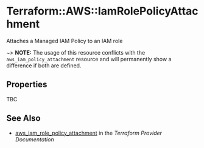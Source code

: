 # Terraform::AWS::IamRolePolicyAttachment

Attaches a Managed IAM Policy to an IAM role

~> **NOTE:** The usage of this resource conflicts with the `aws_iam_policy_attachment` resource and will permanently show a difference if both are defined.

## Properties

TBC

## See Also

* [aws_iam_role_policy_attachment](https://www.terraform.io/docs/providers/aws/r/iam_role_policy_attachment.html) in the _Terraform Provider Documentation_